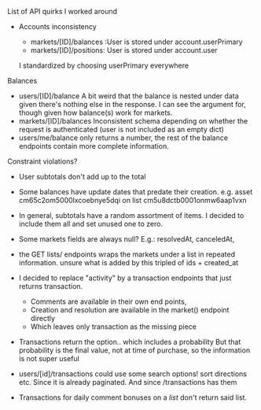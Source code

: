 List of API quirks I worked around

* Accounts inconsistency

  * markets/[ID]/balances :User is stored under account.userPrimary
  * markets/[ID]/positions: User is stored under account.user

  I standardized by choosing userPrimary everywhere

Balances
  * users/[ID]/balance
    A bit weird that the balance is nested under data given there's nothing else in the response.
    I can see the argument for, though given how balance(s) work for markets.
  * markets/[ID]/balances
    Inconsistent schema depending on whether the request is authenticated (user is not included as an empty dict)
  * users/me/balance only returns a number, the rest of the balance endpoints contain more complete information.

Constraint violations?
  * User subtotals don't add up to the total
  * Some balances have update dates that predate their creation. e.g. asset cm65c2om5000lxcoebnye5dqi on list cm5u8dctb0001onmw6aap1vxn

* In general, subtotals have a random assortment of items. 
  I decided to include them all and set unused one to zero.

* Some markets fields are always null?
  E.g.: resolvedAt, canceledAt,

* the GET lists/ endpoints wraps the markets under a list in repeated information.
  unsure what is added by this tripled of ids + created_at

* I decided to replace "activity" by a transaction endpoints that just returns transaction.
  * Comments are available in their own end points,
  * Creation and resolution are available in the market() endpoint directly
  * Which leaves only transaction as the missing piece
  
* Transactions return the option.. which includes a probability
  But that probability is the final value, not at time of purchase, so the information is not super useful

* users/[id]/transactions could use some search options! sort directions etc. 
  Since it is already paginated. And since /transactions has them

* Transactions for daily comment bonuses on a *list* don't return said list.